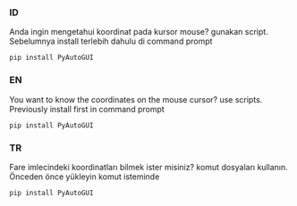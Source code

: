 ### ID
Anda ingin mengetahui koordinat pada kursor mouse? gunakan script. Sebelumnya install terlebih dahulu di command prompt
```
pip install PyAutoGUI
```
### EN
You want to know the coordinates on the mouse cursor? use scripts. Previously install first in command prompt
```
pip install PyAutoGUI
```
### TR
Fare imlecindeki koordinatları bilmek ister misiniz? komut dosyaları kullanın. Önceden önce yükleyin komut isteminde
```
pip install PyAutoGUI
```